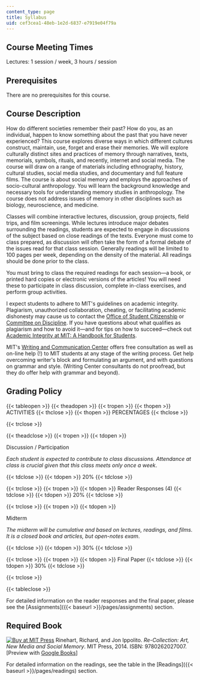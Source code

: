 ```yaml
---
content_type: page
title: Syllabus
uid: cef3cea1-48eb-1e2d-6837-e7919e04f79a
---
```


Course Meeting Times
--------------------

Lectures: 1 session / week, 3 hours / session

Prerequisites
-------------

There are no prerequisites for this course.

Course Description
------------------

How do different societies remember their past? How do you, as an individual, happen to know something about the past that you have never experienced? This course explores diverse ways in which different cultures construct, maintain, use, forget and erase their memories. We will explore culturally distinct sites and practices of memory through narratives, texts, memorials, symbols, rituals, and recently, internet and social media. The course will draw on a range of materials including ethnography, history, cultural studies, social media studies, and documentary and full feature films. The course is about social memory and employs the approaches of socio-cultural anthropology. You will learn the background knowledge and necessary tools for understanding memory studies in anthropology. The course does not address issues of memory in other disciplines such as biology, neuroscience, and medicine.

Classes will combine interactive lectures, discussion, group projects, field trips, and film screenings. While lectures introduce major debates surrounding the readings, students are expected to engage in discussions of the subject based on close readings of the texts. Everyone must come to class prepared, as discussion will often take the form of a formal debate of the issues read for that class session. Generally readings will be limited to 100 pages per week, depending on the density of the material. All readings should be done prior to the class.

You must bring to class the required readings for each session—a book, or printed hard copies or electronic versions of the articles! You will need these to participate in class discussion, complete in-class exercises, and perform group activities.

I expect students to adhere to MIT's guidelines on academic integrity. Plagiarism, unauthorized collaboration, cheating, or facilitating academic dishonesty may cause us to contact the [Office of Student Citizenship](http://studentlife.mit.edu/osc) or [Committee on Discipline](http://cod.mit.edu/). If you have questions about what qualifies as plagiarism and how to avoid it—and for tips on how to succeed—check out [Academic Integrity at MIT: A Handbook for Students](http://integrity.mit.edu/).

MIT's [Writing and Communication Center](http://cmsw.mit.edu/writing-and-communication-center/) offers free consultation as well as on-line help (!) to MIT students at any stage of the writing process. Get help overcoming writer's block and formulating an argument, and with questions on grammar and style. (Writing Center consultants do not proofread, but they do offer help with grammar and beyond).

Grading Policy
--------------

{{< tableopen >}}
{{< theadopen >}}
{{< tropen >}}
{{< thopen >}}
ACTIVITIES
{{< thclose >}}
{{< thopen >}}
PERCENTAGES
{{< thclose >}}

{{< trclose >}}

{{< theadclose >}}
{{< tropen >}}
{{< tdopen >}}


Discussion / Participation

_Each student is expected to contribute to class discussions. Attendance at class is crucial given that this class meets only once a week_.


{{< tdclose >}}
{{< tdopen >}}
20%
{{< tdclose >}}

{{< trclose >}}
{{< tropen >}}
{{< tdopen >}}
Reader Responses (4)
{{< tdclose >}}
{{< tdopen >}}
20%
{{< tdclose >}}

{{< trclose >}}
{{< tropen >}}
{{< tdopen >}}


Midterm

_The midterm will be cumulative and based on lectures, readings, and films. It is a closed book and articles, but open-notes exam_.


{{< tdclose >}}
{{< tdopen >}}
30%
{{< tdclose >}}

{{< trclose >}}
{{< tropen >}}
{{< tdopen >}}
Final Paper
{{< tdclose >}}
{{< tdopen >}}
30%
{{< tdclose >}}

{{< trclose >}}

{{< tableclose >}}

For detailed information on the reader responses and the final paper, please see the [Assignments]({{< baseurl >}}/pages/assignments) section.

Required Book
-------------

[![Buy at MIT Press](/images/mp_logo.gif)](https://mitpress.mit.edu/9780262027007) Rinehart, Richard, and Jon Ippolito. _Re-Collection: Art, New Media and Social Memory_. MIT Press, 2014. ISBN: 9780262027007. \[Preview with [Google Books](http://books.google.com/books?id=dHS7AwAAQBAJ&pg=PAfrontcover)\]

For detailed information on the readings, see the table in the [Readings]({{< baseurl >}}/pages/readings) section.